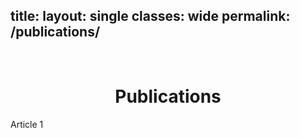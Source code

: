 title: 
layout: single
classes: wide
permalink: /publications/
---
<br/> 


# <center> Publications </center>

Article 1
